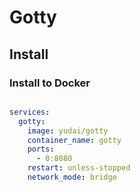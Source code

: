 # Gotty

## Install

### Install to Docker

```shell

```

```yml
services:
  gotty:
    image: yudai/gotty
    container_name: gotty
    ports:
      - 0:8080
    restart: unless-stopped
    network_mode: bridge
```
